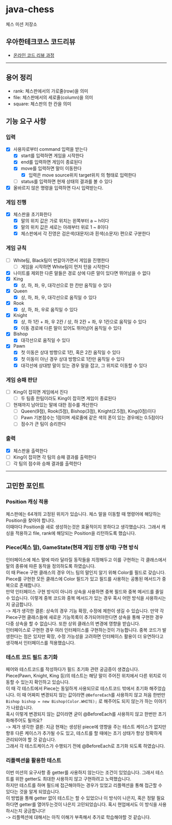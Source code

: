 # java-chess

체스 미션 저장소

## 우아한테크코스 코드리뷰

- [온라인 코드 리뷰 과정](https://github.com/woowacourse/woowacourse-docs/blob/master/maincourse/README.md)

---

## 용어 정리

- rank: 체스판에서의 가로줄(row)을 의미
- file: 체스판에서의 세로줄(column)을 의미
- square: 체스판의 한 칸을 의미

## 기능 요구 사항

### 입력

-[x] 사용자로부터 command 입력을 받는다
    - [x] start를 입력하면 게임을 시작한다
    - [x] end를 입력하면 게임이 종료된다
    - [x] move를 입력하면 말이 이동한다
        - [x] 입력은 move source위치 target위치 의 형태로 입력한다
    - [ ] status를 입력하면 현재 상태의 결과를 볼 수 있다
- [x] 올바르지 않은 명령을 입력하면 다시 입력받는다.

### 게임 진행

- [x] 체스판을 초기화한다
    - [x] 말의 위치 값은 가로 위치는 왼쪽부터 a ~ h이다
    - [x] 말의 위치 값은 세로는 아래부터 위로 1 ~ 8이다
    - [x] 체스판에서 각 진영은 검은색(대문자)과 흰색(소문자) 편으로 구분한다

### 게임 규칙

- [ ] White팀, Black팀이 번갈아가면서 게임을 진행한다
    - [ ] 게임을 시작하면 White팀이 먼저 턴을 시작한다
- [x] 나이트를 제외한 다른 말들은 경로 상에 다른 말이 있다면 뛰어넘을 수 없다
- [x] King
    - [x] 상, 하, 좌, 우, 대각선으로 한 칸만 움직일 수 있다
- [x] Queen
    - [x] 상, 하, 좌, 우, 대각선으로 움직일 수 있다
- [x] Rook
    - [x] 상, 하, 좌, 우로 움직일 수 있다
- [x] Knight
    - [x] 상, 하 1칸 + 좌, 우 2칸 / 상, 하 2칸 + 좌, 우 1칸으로 움직일 수 있다
    - [x] 이동 경로에 다른 말이 있어도 뛰어넘어 움직일 수 있다
- [x] Bishop
    - [x] 대각선으로 움직일 수 있다
- [x] Pawn
    - [x] 첫 이동은 상대 방향으로 1칸, 혹은 2칸 움직일 수 있다
    - [x] 첫 이동이 아닌 경우 상대 방향으로 1칸만 움직일 수 있다
    - [x] 대각선에 상대방 말이 있는 경우 말을 잡고, 그 위치로 이동할 수 있다

### 게임 승패 판단

- [ ] King이 잡히면 게임에서 진다
    - [ ] 두 팀중 한팀이라도 King이 잡히면 게임이 종료된다
- [ ] 현재까지 남아있는 말에 대한 점수를 계산한다
    - [ ] Queen(9점), Rook(5점), Bishop(3점), Knight(2.5점), King(0점)이다
    - [ ] Pawn 기본점수는 1점이며 세로줄에 같은 색의 폰이 있는 경우에는 0.5점이다
    - [ ] 점수가 큰 팀이 승리한다

### 출력

- [x] 체스판을 출력한다
- [ ] King이 잡히면 각 팀의 승패 결과를 출력한다
- [ ] 각 팀의 점수와 승패 결과를 출력한다

---

## 고민한 포인트

### Position 캐싱 적용

체스판에는 64개의 고정된 위치가 있습니다. 체스 말을 이동할 때 명령어에 해당하는 Position을 찾아야 합니다.<br>
이때마다 Position을 새로 생성하는것은 효율적이지 못하다고 생각했습니다. 그래서 캐싱을 적용하고 file, rank에 해당되는 Position을 리턴하도록 했습니다.

### Piece(체스 말), GameState(현재 게임 진행 상태) 구현 방식

인터페이스에 체스 말에 따라 달라질 동작들을 지정해두고 이를 구현하는 각 클래스에서 말의 종류에 따른 동작을 정의하도록 하였습니다.<br>
이 때 Piece 구현 클래스의 경우 어느 팀의 말인지 알기 위해 Color를 필드로 갖습니다.
Piece를 구현한 모든 클래스에 Color 필드가 있고 필드를 사용하는 공통된 메서드가 중복으로 존재합니다.<br>
만약 인터페이스 구현 방식이 아니라 상속을 사용하면 중복 필드와 중복 메서드를 줄일 수 있습니다.
이렇게 중복 코드와 중복 메서드가 있는 경우 혹시 어떤 방식을 사용하시는지 궁금합니다.<br>
-> 제가 생각한 결론: 상속의 경우 기능 확장, 수정에 제한이 생길 수 있습니다.
만약 각 Piece구현 클래스들에 새로운 기능목록이 추가되어야한다면 상속을 통해 구현한 경우 다중 상속을 할 수 없습니다. 또한 상위 클래스의 변경에 영향을 받습니다. <br>
인터페이스로 구현한 경우 여러 인터페이스를 구현하는것이 가능합니다.
중복 코드가 발생한다는 점은 있지만 확장, 수정 가능성을 고려하면 인터페이스 활용이 더 유연하다고 생각해서 인터페이스를 적용했습니다.

### 테스트 코드 필드 초기화

페어와 테스트코드를 작성하다가 필드 초기화 관련 궁금증이 생겼습니다.
Piece(Pawn, Knight, King 등)의 테스트는 해당 말이 주어진 위치에서 다른 위치로 이동할 수 있는지 확인하고 있습니다.<br>
이 때 각 테스트에서 Piece는 동일하게 사용되므로 테스트코드 밖에서 초기화 해주었습니다.
이 때 어짜피 변경되지 않는 값이라면 ```@BeforeEach```를 사용하지 않고 처음 한번만 ```Bishop bishop = new Bishop(Color.WHITE);``` 로
해주어도 되지 않는가 하는 이야기가 나왔습니다.<br>
혹시 이렇게 변경되지 않는 값이라면 굳이 @BeforeEach를 사용하지 않고 한번만 초기화해주어도 될까요?<br>
-> 제가 생각한 결론: 지금 현재는 생성된 piece에 영향을 주는 테스트 케이스가 없지만 향후 다른 케이스가 추가될 수도 있고,
테스트를 할 때에는 초기 상태가 항상 정확하게 관리되어야 할 것 같습니다.<br>
그래서 각 테스트케이스가 수행되기 전에 @BeforeEach로 초기화 되도록 하였습니다.

### 리플렉션을 활용한 테스트

이번 미션의 요구사항 중 getter를 사용하지 않는다는 조건이 있었습니다. 그래서 테스트를 위한 getter도 최대한 사용하지 않고 구현하려고 노력했습니다.<br>
하지만 테스트를 하며 필드에 접근해야하는 경우가 있었고 리플렉션을 통해 접근할 수 있다는 것을 알게 되었습니다.<br>
이 방법을 통해 getter 없이 테스트는 할 수 있었으나 이 방식이 나은지, 혹은 정말 필요하다면 getter를 열어두는것이 나은지 고민되었습니다.
혹시 현업에서도 이 방식을 사용하시는지 궁금합니다!<br>
-> 리플렉션에 대해서는 아직 이해가 부족해서 추가로 학습해야할 것 같습니다.
